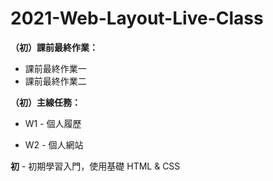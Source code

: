 # 2021-Web-Layout-Live-Class

**（初）課前最終作業：**
  * 課前最終作業一
  * 課前最終作業二


**（初）主線任務：**

  * W1 - 個人履歷 

  * W2 - 個人網站


**初** - 初期學習入門，使用基礎 HTML & CSS 
